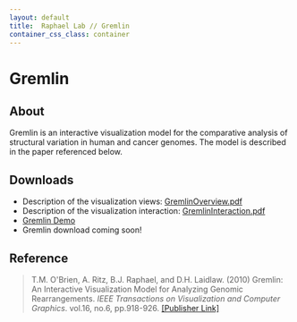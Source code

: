 ```yaml
---
layout: default
title:  Raphael Lab // Gremlin
container_css_class: container
---
```


# Gremlin

## About
Gremlin is an interactive visualization model for the comparative analysis of structural variation in human and cancer genomes.
The model is described in the paper referenced below.

<a name="download"></a>

## Downloads
* Description of the visualization views: [GremlinOverview.pdf](http://compbio-research.cs.brown.edu/software/Gremlin/GremlinOverview.pdf)
* Description of the visualization interaction: [GremlinInteraction.pdf](http://compbio-research.cs.brown.edu/software/Gremlin/GremlinInteraction.pdf)
* [Gremlin Demo](http://compbio-research.cs.brown.edu/software/Gremlin/geneVisDemo.html)
* Gremlin download coming soon!

<a name="reference"></a>

## Reference
>T.M. O'Brien, A. Ritz, B.J. Raphael, and D.H. Laidlaw. (2010)
>Gremlin: An Interactive Visualization Model for Analyzing Genomic Rearrangements.
>*IEEE Transactions on Visualization and Computer Graphics*. vol.16, no.6, pp.918-926.
>[[Publisher Link]](http://ieeexplore.ieee.org/xpls/abs_all.jsp?arnumber=5613428)
